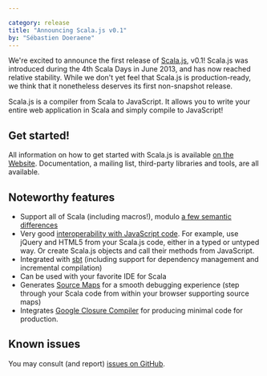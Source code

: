 ```yaml
---

category: release
title: "Announcing Scala.js v0.1"
by: "Sébastien Doeraene"
---
```


We're excited to announce the first release of [Scala.js](https://www.scala-js.org/), v0.1!
Scala.js was introduced during the 4th Scala Days in June 2013, and has now
reached relative stability. While we don't yet feel that Scala.js is production-ready, we
think that it nonetheless deserves its first non-snapshot release.

Scala.js is a compiler from Scala to JavaScript. It allows you to write your entire
web application in Scala and simply compile to JavaScript!

## Get started!

All information on how to get started with Scala.js is available
[on the Website](https://www.scala-js.org/).
Documentation, a mailing list, third-party libraries and tools, are all available.

## Noteworthy features

*   Support all of Scala (including macros!),
    modulo [a few semantic differences](https://www.scala-js.org/doc/semantics.html)
*   Very good [interoperability with JavaScript code](https://www.scala-js.org/doc/js-interoperability.html).
    For example, use jQuery and HTML5 from your Scala.js code, either in a
    typed or untyped way. Or create Scala.js objects and call their methods
    from JavaScript.
*   Integrated with [sbt](https://www.scala-sbt.org/)
    (including support for dependency management and incremental compilation)
*   Can be used with your favorite IDE for Scala
*   Generates [Source Maps](https://www.html5rocks.com/en/tutorials/developertools/sourcemaps/)
    for a smooth debugging experience (step through your Scala code from within
    your browser supporting source maps)
*   Integrates [Google Closure Compiler](https://developers.google.com/closure/compiler/)
    for producing minimal code for production.

## Known issues

You may consult (and report)
[issues on GitHub](https://github.com/scala-js/scala-js/issues).
